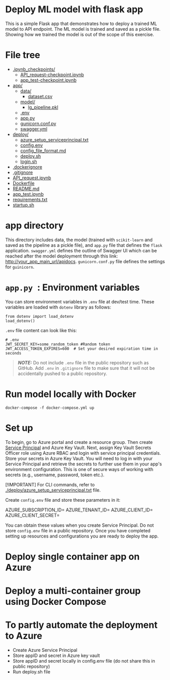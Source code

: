 # Deploy ML model with flask app

This is a simple Flask app that demonstrates how to deploy a trained ML model to API endpoint. The ML model is trained and saved as a pickle file. Showing how we trained the model is out of the scope of this exercise.

# File tree


* [.ipynb_checkpoints/](./flaskapp/.ipynb_checkpoints)
  * [API_request-checkpoint.ipynb](./flaskapp/.ipynb_checkpoints/API_request-checkpoint.ipynb)
  * [app_test-checkpoint.ipynb](./flaskapp/.ipynb_checkpoints/app_test-checkpoint.ipynb)
* [app/](./flaskapp/app)
  * [data/](./flaskapp/app/data)
    * [dataset.csv](./flaskapp/app/data/dataset.csv)
  * [model/](./flaskapp/app/model)
    * [lg_pipeline.pkl](./flaskapp/app/model/lg_pipeline.pkl)
  * [.env](./flaskapp/app/.env)
  * [app.py](./flaskapp/app/app.py)
  * [gunicorn.conf.py](./flaskapp/app/gunicorn.conf.py)
  * [swagger.yml](./flaskapp/app/swagger.yml)
* [deploy/](./flaskapp/deploy)
  * [azure_setup_serviceprincipal.txt](./flaskapp/deploy/azure_setup_serviceprincipal.txt)
  * [config.env](./flaskapp/deploy/config.env)
  * [config_file_format.md](./flaskapp/deploy/config_file_format.md)
  * [deploy.sh](./flaskapp/deploy/deploy.sh)
  * [login.sh](./flaskapp/deploy/login.sh)
* [.dockerignore](./flaskapp/.dockerignore)
* [.gitignore](./flaskapp/.gitignore)
* [API_request.ipynb](./flaskapp/API_request.ipynb)
* [Dockerfile](./flaskapp/Dockerfile)
* [README.md](./flaskapp/README.md)
* [app_test.ipynb](./flaskapp/app_test.ipynb)
* [requirements.txt](./flaskapp/requirements.txt)
* [startup.sh](./flaskapp/startup.sh)


# app directory
This directory includes data, the model (trained with `scikit-learn` and saved as the pipeline as a pickle file), and `app.py` file that defines the `flask` application. `swagger.yml` defines the outline of Swagger UI which can be reached after the model deployment through this link: <http://your_app_main_url/apidocs>. `gunicorn.conf.py` file defines the settings for `guinicorn`.

# `app.py `: Environment variables
You can store environment variables in `.env` file at dev/test time. These variables are loaded with `dotenv` library as follows:

```
from dotenv import load_dotenv
load_dotenv()
```

`.env` file content can look like this:

```
# .env
JWT_SECRET_KEY=some_random_token #Random token
JWT_ACCESS_TOKEN_EXPIRES=600  # Set your desired expiration time in seconds
```
> **_NOTE:_** Do not include `.env` file in the public repository such as GitHub. Add `.env` in `.gitignore` file to make sure that it will not be accidentally pushed to a public repository.

# Run model locally with Docker

`docker-compose -f docker-compose.yml up`

# Set up

To begin, go to Azure portal and create a resource group. Then create [Service Principal](https://learn.microsoft.com/en-us/cli/azure/azure-cli-sp-tutorial-1?tabs=bash) and Azure Key Vault. Next, assign Key Vault Secrets Officer role using Azure RBAC and login with service principal credentials. Store your secrets in Azure Key Vault. You will need to log in with your Service Principal and retrieve the secrets to further use them in your app's environment configuration. This is one of secure ways of working with secrets (e.g., username, password, token etc.). 

 [!IMPORTANT] For CLI commands, refer to [./deploy/azure_setup_serviceprincipal.txt](https://github.com/parviz11/flaskapp/blob/main/deploy/azure_setup_serviceprincipal.txt) file.

Create `config.env` file and store these parameters in it:

AZURE_SUBSCRIPTION_ID=<value>
AZURE_TENANT_ID=<value>
AZURE_CLIENT_ID=<value>
AZURE_CLIENT_SECRET=<value>

You can obtain these values when you create Service Principal.
Do not store `config.env` file in a public repository. 
Once you have completed setting up resources and configurations you are ready to deploy the app.

# Deploy single container app on Azure



# Deploy a multi-container group using Docker Compose

# To partly automate the deployment to Azure

- Create Azure Service Principal
- Store appID and secret in Azure key vault
- Store appID and secret locally in config.env file (do not share this in public repository)
- Run deploy.sh file
